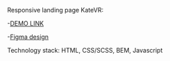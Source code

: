 Responsive landing page KateVR:

-[DEMO LINK](https://kras4iy.github.io/KateVR-landing/)

-[Figma design](https://www.figma.com/file/Blpg4iapsI7fRqJeSp6DvK/KatVR-_FE-students?node-id=3495%3A38)

Technology stack: HTML, CSS/SCSS, BEM, Javascript
